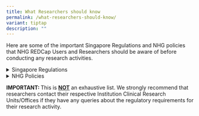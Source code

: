 ```yaml
---
title: What Researchers should know
permalink: /what-researchers-should-know/
variant: tiptap
description: ""
---
```

<p>Here are some of the important Singapore Regulations and NHG policies
that NHG REDCap Users and Researchers should be aware of before conducting
any research activities.</p>
<p></p>
<div data-type="detailGroup" class="isomer-accordion isomer-accordion-white">
<details class="isomer-details">
<summary>Singapore Regulations</summary>
<div data-type="detailsContent" class="isomer-details-content">
<p><a href="/clinical-trials/" class="third-level-nav-item padding--top--none" rel="noopener noreferrer nofollow" target="_blank">Conduct of Clinical Trials under the Health Products Act and the Medicines Act</a>
</p>
<p><a href="/hbra/" rel="noopener noreferrer nofollow" target="_blank">Human Biomedical Research Act (HBRA)</a>
</p>
<p><a href="/pdpa/" rel="noopener noreferrer nofollow" target="_blank">Personal Data Protection Act (PDPA)</a>
</p>
<p></p>
</div>
</details>
<details class="isomer-details">
<summary>NHG Policies</summary>
<div data-type="detailsContent" class="isomer-details-content">
<p><a href="/research-data-policy/" rel="noopener noreferrer nofollow" target="_blank">NHG Research Data Policy</a>
</p>
<p><a href="/pcr-sops/" rel="noopener noreferrer nofollow" target="_blank">NHG Proper Conduct of Reseach SOPs</a>
</p>
<p><a href="/redcap-use/" rel="noopener noreferrer nofollow" target="_blank">NHG REDCap System Usage Agreement</a>
</p>
</div>
</details>
</div>
<p></p>
<p><strong>IMPORTANT: </strong>This is <strong><u>NOT</u></strong> an exhaustive
list. We strongly recommend that researchers contact their respective Institution
Clinical Research Units/Offices if they have any queries about the regulatory
requirements for their research activity.</p>
<p></p>